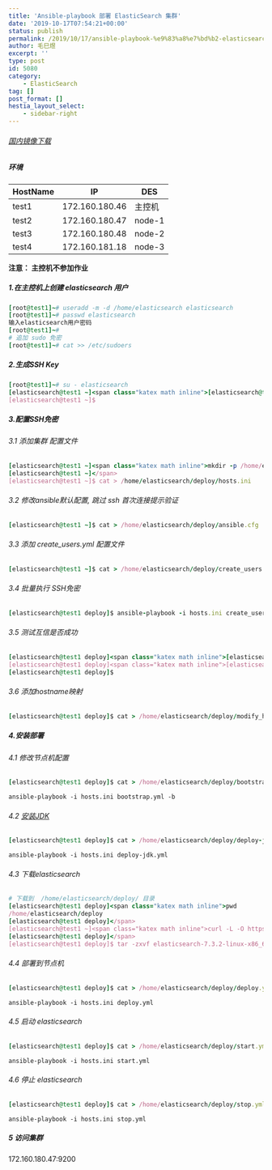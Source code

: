 ```yaml
---
title: 'Ansible-playbook 部署 ElasticSearch 集群'
date: '2019-10-17T07:54:21+00:00'
status: publish
permalink: /2019/10/17/ansible-playbook-%e9%83%a8%e7%bd%b2-elasticsearch-%e9%9b%86%e7%be%a4
author: 毛巳煜
excerpt: ''
type: post
id: 5080
category:
    - ElasticSearch
tag: []
post_format: []
hestia_layout_select:
    - sidebar-right
---
```

###### [国内镜像下载](https://thans.cn/mirror/elasticsearch.html "国内镜像下载")

##### 环境

<table><thead><tr><th>HostName</th><th>IP</th><th>DES</th></tr></thead><tbody><tr><td>test1</td><td>172.160.180.46</td><td>主控机</td></tr><tr><td>test2</td><td>172.160.180.47</td><td>node-1</td></tr><tr><td>test3</td><td>172.160.180.48</td><td>node-2</td></tr><tr><td>test4</td><td>172.160.181.18</td><td>node-3</td></tr></tbody></table>

**注意： 主控机不参加作业**

##### 1.在主控机上创建 elasticsearch 用户

```ruby
[root@test1]~# useradd -m -d /home/elasticsearch elasticsearch
[root@test1]~# passwd elasticsearch
输入elasticsearch用户密码
[root@test1]~#
# 追加 sudo 免密
[root@test1]~# cat >> /etc/sudoers 
```

##### 2.生成SSH Key

```ruby
[root@test1]~# su - elasticsearch
[elasticsearch@test1 ~]<span class="katex math inline">[elasticsearch@test1 ~]</span> ssh-keygen -t rsa
[elasticsearch@test1 ~]$

```

##### 3.配置SSH免密

###### 3.1 添加集群 配置文件

```ruby
[elasticsearch@test1 ~]<span class="katex math inline">mkdir -p /home/elasticsearch/deploy
[elasticsearch@test1 ~]</span>
[elasticsearch@test1 ~]$ cat > /home/elasticsearch/deploy/hosts.ini 
```

###### 3.2 修改ansible默认配置, 跳过 ssh 首次连接提示验证

```ruby
[elasticsearch@test1 ~]$ cat > /home/elasticsearch/deploy/ansible.cfg 
```

###### 3.3 添加 create\_users.yml 配置文件

```ruby
[elasticsearch@test1 ~]$ cat > /home/elasticsearch/deploy/create_users.yml 
```

###### 3.4 批量执行 SSH免密

```ruby
[elasticsearch@test1 deploy]$ ansible-playbook -i hosts.ini create_users.yml -u root -k

```

###### 3.5 测试互信是否成功

```ruby
[elasticsearch@test1 deploy]<span class="katex math inline">[elasticsearch@test1 deploy]</span> ansible -i hosts.ini all -m shell -a 'whoami'
[elasticsearch@test1 deploy]<span class="katex math inline">[elasticsearch@test1 deploy]</span> ansible -i hosts.ini all -m shell -a 'whoami' -b
[elasticsearch@test1 deploy]$

```

###### 3.6 添加hostname映射

```ruby
[elasticsearch@test1 deploy]$ cat > /home/elasticsearch/deploy/modify_hosts.yml 
```

##### 4.安装部署

###### 4.1 修改节点机配置

```ruby
[elasticsearch@test1 deploy]$ cat > /home/elasticsearch/deploy/bootstrap.yml 
```

`ansible-playbook -i hosts.ini bootstrap.yml -b`

###### 4.2 [安装JDK](https://www.lemonit.cn/2019/10/14/centos7-%E9%80%9A%E8%BF%87%E4%BA%8C%E8%BF%9B%E5%88%B6%E5%8C%85%E5%AE%89%E8%A3%85-java-13/ "安装JDK")

```ruby
[elasticsearch@test1 deploy]$ cat > /home/elasticsearch/deploy/deploy-jdk.yml 
```

`ansible-playbook -i hosts.ini deploy-jdk.yml`

###### 4.3 下载elasticsearch

```ruby
# 下载到  /home/elasticsearch/deploy/ 目录
[elasticsearch@test1 deploy]<span class="katex math inline">pwd
/home/elasticsearch/deploy
[elasticsearch@test1 deploy]</span>
[elasticsearch@test1 ~]<span class="katex math inline">curl -L -O https://elasticsearch.thans.cn/downloads/elasticsearch/elasticsearch-7.3.2-linux-x86_64.tar.gz
[elasticsearch@test1 deploy]</span>
[elasticsearch@test1 deploy]$ tar -zxvf elasticsearch-7.3.2-linux-x86_64.tar.gz

```

###### 4.4 部署到节点机

```ruby
[elasticsearch@test1 deploy]$ cat > /home/elasticsearch/deploy/deploy.yml 
```

`ansible-playbook -i hosts.ini deploy.yml`

###### 4.5 启动 elasticsearch

```ruby
[elasticsearch@test1 deploy]$ cat > /home/elasticsearch/deploy/start.yml 
```

`ansible-playbook -i hosts.ini start.yml`

###### 4.6 停止 elasticsearch

```ruby
[elasticsearch@test1 deploy]$ cat > /home/elasticsearch/deploy/stop.yml 
```

`ansible-playbook -i hosts.ini stop.yml`

##### 5 访问集群

172.160.180.47:9200